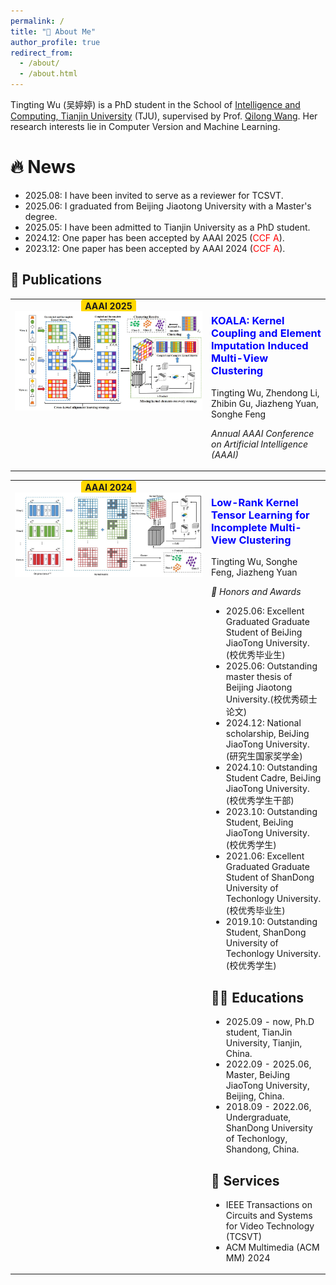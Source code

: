 ```yaml
---
permalink: /
title: "🧐 About Me"
author_profile: true
redirect_from: 
  - /about/
  - /about.html
---
```

Tingting Wu (吴婷婷) is a PhD student in the School of [Intelligence and Computing, Tianjin University](https://cic.tju.edu.cn/) (TJU), supervised by Prof. [Qilong Wang](https://csqlwang.github.io/homepage/). Her research interests lie in Computer Version and Machine Learning.

🔥 News
======
- 2025.08: I have been invited to serve as a reviewer for TCSVT.
- 2025.06: I graduated from Beijing Jiaotong University with a Master's degree.
- 2025.05: I have been admitted to Tianjin University as a PhD student.
- 2024.12: One paper has been accepted by AAAI 2025 (<span style="color:red;">CCF A</span>).
- 2023.12: One paper has been accepted by AAAI 2024 (<span style="color:red;">CCF A</span>).
  
📑 Publications
------
<table border="0" style="border-collapse: collapse;">
  <tr>
    <td width="300" valign="top" align="center" style="border:none;">
      <div>
        <span style="background-color:#FFD700; padding:2px 6px; border-radius:4px; font-weight:bold;">
          AAAI 2025
        </span>
      </div>
      <img src="../images/KOALA_AAAI25.png" alt="AAAI 2025" width="100%"/>
    </td>
    <td style="border:none;">
      <h3 style="color:blue;">KOALA: Kernel Coupling and Element Imputation Induced Multi-View Clustering</h3>
      <p>Tingting Wu, Zhendong Li, Zhibin Gu, Jiazheng Yuan, Songhe Feng</p>
      <p style="font-style:italic;">Annual AAAI Conference on Artificial Intelligence (AAAI)</p>
    </td>
  </tr>
</table>

<table border="0" style="border-collapse: collapse;">
  <tr>
    <td width="300" valign="top" align="center" style="border:none;">
      <div>
        <span style="background-color:#FFD700; padding:2px 6px; border-radius:4px; font-weight:bold;">
          AAAI 2024
        </span>
      </div>
      <img src="../images/LRKT_AAAI24.png" alt="AAAI 2024" width="100%"/>
    </td>
    <td style="border:none;">
      <h3 style="color:blue;"> Low-Rank Kernel Tensor Learning for Incomplete Multi-View Clustering</h3>
      <p>Tingting Wu, Songhe Feng, Jiazheng Yuan</p>
      <p style="font-style:italic;> Annual AAAI Conference on Artificial Intelligence (AAAI)</p>
    </td>
  </tr>
</table>

🏅 Honors and Awards
------
- 2025.06: Excellent Graduated Graduate Student of BeiJing JiaoTong University.(校优秀毕业生)
- 2025.06: Outstanding master thesis of Beijing Jiaotong University.(校优秀硕士论文)
- 2024.12: National scholarship, BeiJing JiaoTong University. (研究生国家奖学金)
- 2024.10: Outstanding Student Cadre, BeiJing JiaoTong University. (校优秀学生干部)
- 2023.10: Outstanding Student, BeiJing JiaoTong University. (校优秀学生)
- 2021.06: Excellent Graduated Graduate Student of ShanDong University of Techonlogy University.(校优秀毕业生)
- 2019.10: Outstanding Student, ShanDong University of Techonlogy University. (校优秀学生)

👩‍🎓 Educations
------
- 2025.09 - now, Ph.D student, TianJin University, Tianjin, China.
- 2022.09 - 2025.06, Master, BeiJing JiaoTong University, Beijing, China.
- 2018.09 - 2022.06, Undergraduate, ShanDong University of Techonlogy, Shandong, China.


📧 Services
------
- IEEE Transactions on Circuits and Systems for Video Technology (TCSVT)
- ACM Multimedia (ACM MM) 2024
